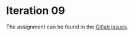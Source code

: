 # Iteration 09

The assignment can be found in the [Gitlab issues](https://gitlab.fi.muni.cz/pb138/pb138-iterations-2022/-/issues/18).